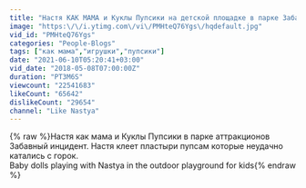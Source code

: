 ```yaml
---
title: "Настя КАК МАМА и Куклы Пупсики на детской площадке в парке Забавный инцидент"
image: "https:\/\/i.ytimg.com\/vi\/PMHteQ76Ygs\/hqdefault.jpg"
vid_id: "PMHteQ76Ygs"
categories: "People-Blogs"
tags: ["как мама","игрушки","пупсики"]
date: "2021-06-10T05:20:41+03:00"
vid_date: "2018-05-08T07:00:00Z"
duration: "PT3M6S"
viewcount: "22541683"
likeCount: "65642"
dislikeCount: "29654"
channel: "Like Nastya"
---
```

{% raw %}Настя как мама и Куклы Пупсики в парке аттракционов Забавный инцидент. Настя клеет пластыри пупсам которые неудачно катались с горок.<br />Baby dolls playing with Nastya in the outdoor playground for kids{% endraw %}
